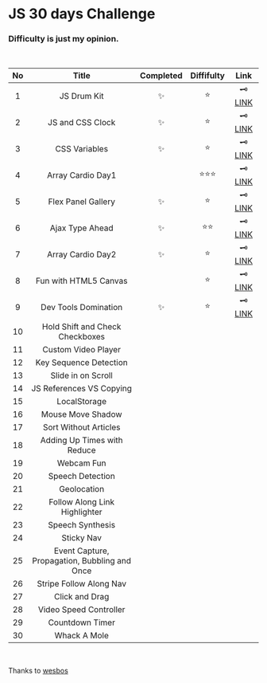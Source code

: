 # JS 30 days Challenge

### Difficulty is just **my opinion**.

<br>

| No  |                     Title                     | Completed | Diffifulty |                               Link                                |
| :-: | :-------------------------------------------: | :-------: | :--------: | :---------------------------------------------------------------: |
|  1  |                  JS Drum Kit                  |    ✨     |    ⭐️     |              🗝 [LINK](/30days-challenge/01-drum-kit)              |
|  2  |               JS and CSS Clock                |    ✨     |    ⭐️     |               🗝 [LINK](/30days-challenge/02-clock)                |
|  3  |                 CSS Variables                 |    ✨     |    ⭐️     | 🗝 [LINK](/30days-challenge/03-playing-withh-css-variables-and-js) |
|  4  |               Array Cardio Day1               |           | ⭐️⭐️⭐️  |         🗝 [LINK](/30days-challenge/04-array-cardio-day1)          |
|  5  |              Flex Panel Gallery               |    ✨     |    ⭐️     |     🗝 [LINK](/30days-challenge/05-flex-panels-image-gallery)      |
|  6  |                Ajax Type Ahead                |    ✨     |   ⭐️⭐️   |          🗝 [LINK](/30days-challenge/06-ajax-type-ahead)           |
|  7  |               Array Cardio Day2               |    ✨     |    ⭐️     |         🗝 [LINK](/30days-challenge/07-array-cardio-day2)          |
|  8  |             Fun with HTML5 Canvas             |           |    ⭐️     |       🗝 [LINK](/30days-challenge/08-fun-with-html5-canvas)        |
|  9  |             Dev Tools Domination              |    ✨     |    ⭐️     |          🗝 [LINK](/30days-challenge/09-dev-tool-tricks)           |
| 10  |        Hold Shift and Check Checkboxes        |           |            |                                                                   |
| 11  |              Custom Video Player              |           |            |                                                                   |
| 12  |            Key Sequence Detection             |           |            |                                                                   |
| 13  |              Slide in on Scroll               |           |            |                                                                   |
| 14  |           JS References VS Copying            |           |            |                                                                   |
| 15  |                 LocalStorage                  |           |            |                                                                   |
| 16  |               Mouse Move Shadow               |           |            |                                                                   |
| 17  |             Sort Without Articles             |           |            |                                                                   |
| 18  |          Adding Up Times with Reduce          |           |            |                                                                   |
| 19  |                  Webcam Fun                   |           |            |                                                                   |
| 20  |               Speech Detection                |           |            |                                                                   |
| 21  |                  Geolocation                  |           |            |                                                                   |
| 22  |         Follow Along Link Highlighter         |           |            |                                                                   |
| 23  |               Speech Synthesis                |           |            |                                                                   |
| 24  |                  Sticky Nav                   |           |            |                                                                   |
| 25  | Event Capture, Propagation, Bubbling and Once |           |            |                                                                   |
| 26  |            Stripe Follow Along Nav            |           |            |                                                                   |
| 27  |                Click and Drag                 |           |            |                                                                   |
| 28  |            Video Speed Controller             |           |            |                                                                   |
| 29  |                Countdown Timer                |           |            |                                                                   |
| 30  |                 Whack A Mole                  |           |            |                                                                   |

<br>

Thanks to [wesbos](https://github.com/wesbos/JavaScript30)
